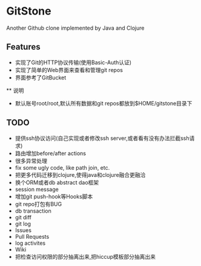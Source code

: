 GitStone
====
Another Github clone implemented by Java and Clojure


## Features

* 实现了Git的HTTP协议传输(使用Basic-Auth认证)
* 实现了简单的Web界面来查看和管理git repos
* 界面参考了GitBucket


** 说明

* 默认账号root/root,默认所有数据和git repos都放到$HOME/gitstone目录下


## TODO

* 提供ssh协议访问(自己实现或者修改ssh server,或者看有没有办法拦截ssh请求)
* 路由增加before/after actions
* 很多异常处理
* fix some ugly code, like path join, etc.
* 把更多代码迁移到clojure,使得java和clojure融合更融洽
* 换个ORM或者db abstract dao框架
* session message
* 增加git push-hook等Hooks脚本
* git repo打包有BUG
* db transaction
* git diff
* git log
* Issues
* Pull Requests
* log activites
* Wiki
* 把检查访问权限的部分抽离出来,把hiccup模板部分抽离出来